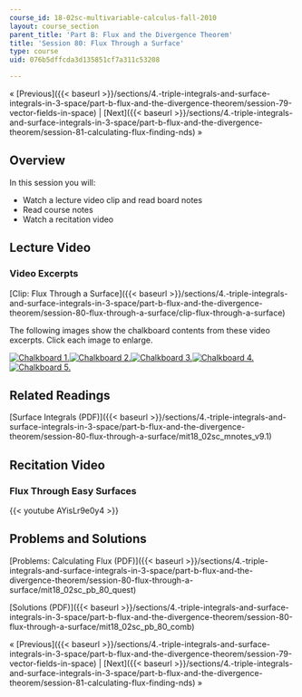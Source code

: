 ```yaml
---
course_id: 18-02sc-multivariable-calculus-fall-2010
layout: course_section
parent_title: 'Part B: Flux and the Divergence Theorem'
title: 'Session 80: Flux Through a Surface'
type: course
uid: 076b5dffcda3d135851cf7a311c53208

---
```


« [Previous]({{< baseurl >}}/sections/4.-triple-integrals-and-surface-integrals-in-3-space/part-b-flux-and-the-divergence-theorem/session-79-vector-fields-in-space) | [Next]({{< baseurl >}}/sections/4.-triple-integrals-and-surface-integrals-in-3-space/part-b-flux-and-the-divergence-theorem/session-81-calculating-flux-finding-nds) »

Overview
--------

In this session you will:

*   Watch a lecture video clip and read board notes
*   Read course notes
*   Watch a recitation video

Lecture Video
-------------

### Video Excerpts

[Clip: Flux Through a Surface]({{< baseurl >}}/sections/4.-triple-integrals-and-surface-integrals-in-3-space/part-b-flux-and-the-divergence-theorem/session-80-flux-through-a-surface/clip-flux-through-a-surface)

The following images show the chalkboard contents from these video excerpts. Click each image to enlarge.

[![Chalkboard 1.](/coursemedia/18-02sc-multivariable-calculus-fall-2010/0c92bf3c354d62f190cc9766270ff233_MIT18_02SC_L27Brds_5a.png)](/coursemedia/18-02sc-multivariable-calculus-fall-2010/42b4106f7a1ef857fb71205f491f99ac_MIT18_02SC_L27Brds_5.png "Open in a new window.")[![Chalkboard 2.](/coursemedia/18-02sc-multivariable-calculus-fall-2010/32f4aa8d268a64ab28cbd2ce3b530fe3_MIT18_02SC_L27Brds_6a.png)](/coursemedia/18-02sc-multivariable-calculus-fall-2010/999892490b08d54acd37db7c32a1ed92_MIT18_02SC_L27Brds_6.png "Open in a new window.")[![Chalkboard 3.](/coursemedia/18-02sc-multivariable-calculus-fall-2010/a2f8b1a1c2027a8fbef3b7ea264d63bc_MIT18_02SC_L27Brds_7a.png)](/coursemedia/18-02sc-multivariable-calculus-fall-2010/4592b566ec5685f4fb2764eae16141b4_MIT18_02SC_L27Brds_7.png "Open in a new window.")[![Chalkboard 4.](/coursemedia/18-02sc-multivariable-calculus-fall-2010/58bf6dcdff03205cf985157c814b640c_MIT18_02SC_L27Brds_8a.png)](/coursemedia/18-02sc-multivariable-calculus-fall-2010/166377c5fae00271670be484f068c544_MIT18_02SC_L27Brds_8.png "Open in a new window.")  
[![Chalkboard 5.](/coursemedia/18-02sc-multivariable-calculus-fall-2010/a900f49acdaea78493b5049f6a4819c2_MIT18_02SC_L27Brds_9a.png)](/coursemedia/18-02sc-multivariable-calculus-fall-2010/8052953c262d7e1280bf5cb12228f6cf_MIT18_02SC_L27Brds_9.png "Open in a new window.")

Related Readings
----------------

[Surface Integrals (PDF)]({{< baseurl >}}/sections/4.-triple-integrals-and-surface-integrals-in-3-space/part-b-flux-and-the-divergence-theorem/session-80-flux-through-a-surface/mit18_02sc_mnotes_v9.1)

Recitation Video
----------------

### Flux Through Easy Surfaces

{{< youtube AYisLr9e0y4 >}}

Problems and Solutions
----------------------

[Problems: Calculating Flux (PDF)]({{< baseurl >}}/sections/4.-triple-integrals-and-surface-integrals-in-3-space/part-b-flux-and-the-divergence-theorem/session-80-flux-through-a-surface/mit18_02sc_pb_80_quest)

[Solutions (PDF)]({{< baseurl >}}/sections/4.-triple-integrals-and-surface-integrals-in-3-space/part-b-flux-and-the-divergence-theorem/session-80-flux-through-a-surface/mit18_02sc_pb_80_comb)

« [Previous]({{< baseurl >}}/sections/4.-triple-integrals-and-surface-integrals-in-3-space/part-b-flux-and-the-divergence-theorem/session-79-vector-fields-in-space) | [Next]({{< baseurl >}}/sections/4.-triple-integrals-and-surface-integrals-in-3-space/part-b-flux-and-the-divergence-theorem/session-81-calculating-flux-finding-nds) »